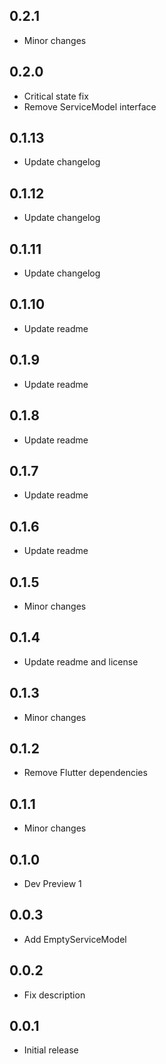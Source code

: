 ## 0.2.1

* Minor changes

## 0.2.0

* Critical state fix
* Remove ServiceModel interface

## 0.1.13

* Update changelog

## 0.1.12

* Update changelog

## 0.1.11

* Update changelog

## 0.1.10

* Update readme

## 0.1.9

* Update readme

## 0.1.8

* Update readme

## 0.1.7

* Update readme

## 0.1.6

* Update readme

## 0.1.5

* Minor changes

## 0.1.4

* Update readme and license

## 0.1.3

* Minor changes

## 0.1.2

* Remove Flutter dependencies

## 0.1.1

* Minor changes

## 0.1.0

* Dev Preview 1

## 0.0.3

* Add EmptyServiceModel

## 0.0.2

* Fix description 

## 0.0.1

* Initial release 
